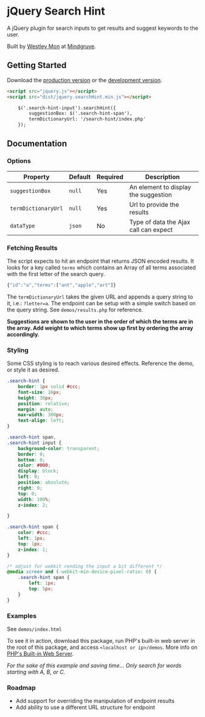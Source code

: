 # jQuery Search Hint
A jQuery plugin for search inputs to get results and suggest keywords to the user.

Built by  [Westley Mon](http://westleymon.com) at [Mindgruve](http://mindgruve.com).

## Getting Started

Download the [production version][min] or the [development version][max].

[min]: https://raw.githubusercontent.com/mindgruve/searchHint/master/dist/jquery.searchHint.min.js
[max]: https://raw.githubusercontent.com/mindgruve/searchHint/master/dist/jquery.searchHint.js

```html
<script src="jquery.js"></script>
<script src="dist/jquery.searchHint.min.js"></script>

    $('.search-hint-input').searchHint({
        suggestionBox: $('.search-hint-span'),
        termDictionaryUrl: '/search-hint/index.php'
    });
```

## Documentation

### Options

| Property  | Default | Required | Description |
|---|---|---|---|
| `suggestionBox`  | `null` | Yes | An element to display the suggestion |
| `termDictionaryUrl`  | `null` | Yes | Url to provide the results |
| `dataType`  | `json` | No | Type of data the Ajax call can expect |

### Fetching Results

The script expects to hit an endpoint that returns JSON encoded results.  It looks for a key called `terms` which contains an Array of all terms associated with the first letter of the search query.

```javascript
{"id":"a","terms":["ant","apple","art"]}
```

The `termDictionaryUrl` takes the given URL and appends a query string to it, i.e.: `?letter=a`.  The endpoint can be setup with a simple switch based on the query string.  See `demos/results.php` for reference.

**Suggestions are shown to the user in the order of which the terms are in the array. Add weight to which terms show up first by ordering the array accordingly.**

### Styling
Some CSS styling is to reach various desired effects.  Reference the demo, or style it as desired.

```css
.search-hint {
    border: 1px solid #ccc;
    font-size: 16px;
    height: 30px;
    position: relative;
    margin: auto;
    max-width: 300px;
    text-align: left;               
}

.search-hint span,
.search-hint input {
    background-color: transparent;
    border: 0;
    bottom: 0;
    color: #000;
    display: block;
    left: 0;
    position: absolute;
    right: 0;
    top: 0;
    width: 100%;
    z-index: 2;

}

.search-hint span {
    color: #ccc;
    left: 1px;
    top: 1px;
    z-index: 1;
}

/* adjust for webkit rending the input a bit different */
@media screen and (-webkit-min-device-pixel-ratio: 0) {
    .search-hint span {
        left: 1px;
        top: 5px;
    }
}

```

### Examples
See `demos/index.html`

To see it in action, download this package, run PHP's  built-in web server in the root of this package, and access `<localhost or ip>/demos`.  More info on [PHP's Built-in Web Server](http://php.net/manual/en/features.commandline.webserver.php).

*For the sake of this example and saving time... Only search for words starting with A, B, or C.*

### Roadmap
- Add support for overriding the manipulation of endpoint results
- Add ability to use a different URL structure for endpoint
